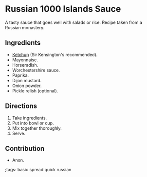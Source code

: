 # Russian 1000 Islands Sauce

A tasty sauce that goes well with salads or rice. Recipe taken from a Russian
monastery.

## Ingredients

- [Ketchup](ketchup) (Sir Kensington's recommended).
- Mayonnaise.
- Horseradish.
- Worchestershire sauce.
- Paprika.
- Dijon mustard.
- Onion powder.
- Pickle relish (optional).

## Directions

1. Take ingredients.
2. Put into bowl or cup.
3. Mix together thoroughly.
4. Serve.

## Contribution

- Anon.

;tags: basic spread quick russian
